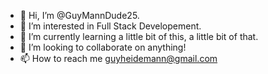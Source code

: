 - 👋 Hi, I’m @GuyMannDude25.
- 👀 I’m interested in Full Stack Developement.
- 🌱 I’m currently learning a little bit of this, a little bit of that.
- 💞️ I’m looking to collaborate on anything!
- 📫 How to reach me guyheidemann@gmail.com

<!---
GuyMannDude25/GuyMannDude25 is a ✨ special ✨ repository because its `README.md` (this file) appears on your GitHub profile.
You can click the Preview link to take a look at your changes.
--->
